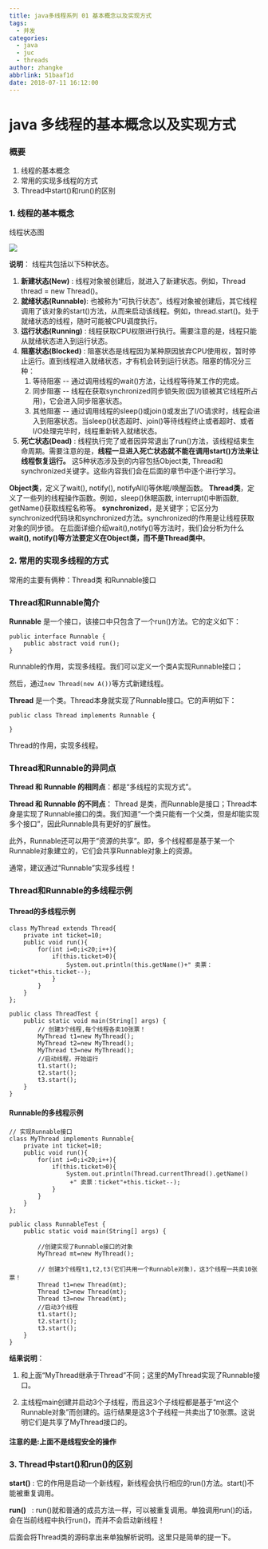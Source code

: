 ```yaml
---
title: java多线程系列 01 基本概念以及实现方式
tags:
  - 并发
categories:
  - java
  - juc
  - threads
author: zhangke
abbrlink: 51baaf1d
date: 2018-07-11 16:12:00
---
```

# java 多线程的基本概念以及实现方式

### 概要

1. 线程的基本概念
2. 常用的实现多线程的方式
3. Thread中start()和run()的区别

###  1. 线程的基本概念

线程状态图

![](https://images0.cnblogs.com/blog/497634/201312/18152411-a974ea82ebc04e72bd874c3921f8bfec.jpg)

<!-- more -->

**说明**：
线程共包括以下5种状态。

1. **新建状态(New)**         : 线程对象被创建后，就进入了新建状态。例如，Thread thread = new Thread()。
2. **就绪状态(Runnable)**: 也被称为“可执行状态”。线程对象被创建后，其它线程调用了该对象的start()方法，从而来启动该线程。例如，thread.start()。处于就绪状态的线程，随时可能被CPU调度执行。
3. **运行状态(Running)** : 线程获取CPU权限进行执行。需要注意的是，线程只能从就绪状态进入到运行状态。
4. **阻塞状态(Blocked)**  : 阻塞状态是线程因为某种原因放弃CPU使用权，暂时停止运行。直到线程进入就绪状态，才有机会转到运行状态。阻塞的情况分三种：
   1. 等待阻塞 -- 通过调用线程的wait()方法，让线程等待某工作的完成。
   2.  同步阻塞 -- 线程在获取synchronized同步锁失败(因为锁被其它线程所占用)，它会进入同步阻塞状态。
   3.  其他阻塞 -- 通过调用线程的sleep()或join()或发出了I/O请求时，线程会进入到阻塞状态。当sleep()状态超时、join()等待线程终止或者超时、或者I/O处理完毕时，线程重新转入就绪状态。
5. **死亡状态(Dead)**    : 线程执行完了或者因异常退出了run()方法，该线程结束生命周期。需要注意的是，**线程一旦进入死亡状态就不能在调用start()方法来让线程恢复运行。**
这5种状态涉及到的内容包括Object类, Thread和synchronized关键字。这些内容我们会在后面的章节中逐个进行学习。

**Object类**，定义了wait(), notify(), notifyAll()等休眠/唤醒函数。
**Thread类**，定义了一些列的线程操作函数。例如，sleep()休眠函数, interrupt()中断函数, getName()获取线程名称等。
**synchronized**，是关键字；它区分为synchronized代码块和synchronized方法。synchronized的作用是让线程获取对象的同步锁。
在后面详细介绍wait(),notify()等方法时，我们会分析为什么**wait(), notify()等方法要定义在Object类，而不是Thread类中**。

### 2. 常用的实现多线程的方式

常用的主要有俩种：Thread类 和Runnable接口
### **Thread和Runnable简介**

**Runnable** 是一个接口，该接口中只包含了一个run()方法。它的定义如下：

```
public interface Runnable {
    public abstract void run();
}
```

Runnable的作用，实现多线程。我们可以定义一个类A实现Runnable接口；

然后，通过``new Thread(new A())``等方式新建线程。

**Thread** 是一个类。Thread本身就实现了Runnable接口。它的声明如下：

```
public class Thread implements Runnable {
    
}
```

Thread的作用，实现多线程。

### **Thread和Runnable的异同点**

**Thread 和 Runnable 的相同点**：都是“多线程的实现方式”。

 **Thread 和 Runnable 的不同点**： Thread 是类，而Runnable是接口；Thread本身是实现了Runnable接口的类。我们知道“一个类只能有一个父类，但是却能实现多个接口”，因此Runnable具有更好的扩展性。

 此外，Runnable还可以用于“资源的共享”。即，多个线程都是基于某一个Runnable对象建立的，它们会共享Runnable对象上的资源。 

通常，建议通过“Runnable”实现多线程！

### **Thread和Runnable的多线程示例**



#### Thread的多线程示例

```
class MyThread extends Thread{  
    private int ticket=10;  
    public void run(){
        for(int i=0;i<20;i++){ 
            if(this.ticket>0){
                System.out.println(this.getName()+" 卖票：ticket"+this.ticket--);
            }
        }
    } 
};

public class ThreadTest {  
    public static void main(String[] args) {  
        // 创建3个线程,每个线程各卖10张票！
        MyThread t1=new MyThread();
        MyThread t2=new MyThread();
        MyThread t3=new MyThread();
        //启动线程，开始运行
        t1.start();
        t2.start();
        t3.start();
    }  
}
```

#### **Runnable的多线程示例**

```
// 实现Runnable接口
class MyThread implements Runnable{  
    private int ticket=10;  
    public void run(){
        for(int i=0;i<20;i++){ 
            if(this.ticket>0){
                System.out.println(Thread.currentThread().getName()
                 +" 卖票：ticket"+this.ticket--);
            }
        }
    } 
}; 

public class RunnableTest {  
    public static void main(String[] args) {  
    
        //创建实现了Runnable接口的对象
        MyThread mt=new MyThread();

        // 创建3个线程t1,t2,t3(它们共用一个Runnable对象)，这3个线程一共卖10张票！
        Thread t1=new Thread(mt);
        Thread t2=new Thread(mt);
        Thread t3=new Thread(mt);
        //启动3个线程
        t1.start();
        t2.start();
        t3.start();
    }  
}
```

**结果说明**： 

1.  和上面“MyThread继承于Thread”不同；这里的MyThread实现了Runnable接口。 

2.  主线程main创建并启动3个子线程，而且这3个子线程都是基于“mt这个Runnable对象”而创建的。运行结果是这3个子线程一共卖出了10张票。这说明它们是共享了MyThread接口的。

#### 注意的是:上面不是线程安全的操作

### 3. Thread中start()和run()的区别

**start()** : 它的作用是启动一个新线程，新线程会执行相应的run()方法。start()不能被重复调用。

 **run()**   : run()就和普通的成员方法一样，可以被重复调用。单独调用run()的话，会在当前线程中执行run()，而并不会启动新线程！

后面会将Thread类的源码拿出来单独解析说明。这里只是简单的提一下。